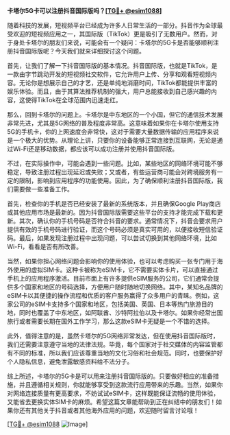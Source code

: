**卡塔尔5G卡可以注册抖音国际版吗？[[TG💪+ @esim1088](https://t.me/s/esim1088)]**

随着科技的发展，短视频平台已经成为许多人日常生活的一部分。抖音作为全球最受欢迎的短视频应用之一，其国际版（TikTok）更是吸引了无数用户。然而，对于身处卡塔尔的朋友们来说，可能会有一个疑问：卡塔尔的5G卡是否能够顺利注册抖音国际版呢？今天我们就来详细探讨这个问题。

首先，让我们了解一下抖音国际版的基本情况。抖音国际版，也就是TikTok，是一款由字节跳动开发的短视频社交软件，它允许用户上传、分享和观看短视频内容。无论你是想展示自己的才艺，还是单纯地消磨时间，TikTok都能提供丰富的娱乐体验。而且，由于其算法推荐机制的强大，用户总能接收到自己感兴趣的内容，这使得TikTok在全球范围内迅速走红。

那么，回到卡塔尔的问题上。卡塔尔是中东地区的一个小国，但它的通信技术发展非常先进，尤其是5G网络的普及程度非常高。这意味着如果你在卡塔尔使用支持5G的手机卡，你的上网速度会非常快，这对于需要大量数据传输的应用程序来说是一个极大的优势。从理论上讲，只要你的设备能够正常连接到互联网，无论是通过Wi-Fi还是移动数据，都应该可以成功注册并使用抖音国际版。

不过，在实际操作中，可能会遇到一些问题。比如，某些地区的网络环境可能不够稳定，导致注册过程出现延迟或失败；又或者，有些运营商可能会对跨境服务有一定的限制，影响到应用程序的功能使用。因此，为了确保顺利注册抖音国际版，我们需要做一些准备工作。

首先，检查你的手机是否已经安装了最新的系统版本，并且确保Google Play商店或其他应用市场是最新的。因为抖音国际版需要这些平台的支持才能完成下载和更新。其次，确认你的手机号码是否符合抖音的要求。通常情况下，抖音会要求用户提供有效的手机号码进行验证，而这个号码必须是真实可用的，以便接收短信验证码。最后，如果发现注册过程中出现问题，可以尝试切换到其他网络环境，比如Wi-Fi，看看是否有所改善。

当然，如果你担心网络问题会影响你的使用体验，也可以考虑购买一张专门用于海外使用的虚拟SIM卡。这种卡被称为eSIM卡，它不需要实体卡片，可以直接通过手机上的应用程序激活。目前市面上有许多提供eSIM服务的公司，它们通常会提供多个国家和地区的号码选择，方便用户随时随地切换网络。其中，某知名品牌的eSIM卡以其便捷的操作流程和优质的客户服务赢得了众多用户的青睐。例如，这家公司的eSIM卡支持多个国家和地区，包括美国、英国、日本等热门旅游目的地，同时也覆盖了中东地区，如阿联酋、沙特阿拉伯以及卡塔尔。如果你经常出国旅行或者需要长期在国外工作学习，那么这款eSIM卡无疑是一个不错的选择。

此外，值得注意的是，虽然卡塔尔的5G网络非常发达，但在使用抖音国际版时，我们还需要注意遵守当地的法律法规。毕竟，每个国家对于社交媒体的内容监管都有不同的标准，所以我们应该尊重当地的文化习俗和社会规范。同时，也要保护好个人隐私信息，避免泄露敏感资料给不法分子。

综上所述，卡塔尔的5G卡是可以用来注册抖音国际版的。只要做好相应的准备措施，并且遵循相关规则，你就能够享受到这款流行应用带来的乐趣。当然，如果你对网络连接质量有更高要求，不妨试试eSIM卡，这样既能保证流畅的使用体验，又能省去更换实体SIM卡的麻烦。希望这篇文章能帮助到正在纠结中的朋友们！如果你还有其他关于抖音或者其他海外应用的问题，欢迎随时留言讨论哦！

[[TG💪+ @esim1088](https://t.me/s/esim1088) ![Image](https://i.postimg.cc/4NQfJmqS/Snipaste-2025-05-13-00-14-12.png)]